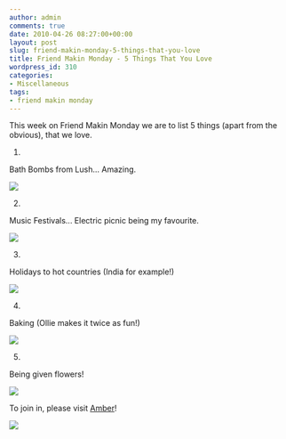 ```yaml
---
author: admin
comments: true
date: 2010-04-26 08:27:00+00:00
layout: post
slug: friend-makin-monday-5-things-that-you-love
title: Friend Makin Monday - 5 Things That You Love
wordpress_id: 310
categories:
- Miscellaneous
tags:
- friend makin monday
---
```


This week on Friend Makin Monday we are to list 5 things (apart from the obvious), that we love.

  


1.

Bath Bombs from Lush... Amazing.

[![](http://3.bp.blogspot.com/_C-ub7-hXVgE/S9VNQqTdDsI/AAAAAAAAIV4/BEX4pXfwui4/s400/98446978_2b468e27aa_o.jpg)](http://3.bp.blogspot.com/_C-ub7-hXVgE/S9VNQqTdDsI/AAAAAAAAIV4/BEX4pXfwui4/s1600/98446978_2b468e27aa_o.jpg)

  


2.

Music Festivals... Electric picnic being my favourite.

[![](http://farm4.static.flickr.com/3493/3992963644_7ac9790363.jpg)](http://farm4.static.flickr.com/3493/3992963644_7ac9790363.jpg)

  


3.

Holidays to hot countries (India for example!)

[![](http://farm3.static.flickr.com/2452/3986467241_f1b1cd334b.jpg)](http://farm3.static.flickr.com/2452/3986467241_f1b1cd334b.jpg)

  


4.

Baking (Ollie makes it twice as fun!)

[![](http://farm5.static.flickr.com/4026/4332590008_536cbc5a49.jpg)](http://farm5.static.flickr.com/4026/4332590008_536cbc5a49.jpg)

  


5.

Being given flowers!

[![](http://farm5.static.flickr.com/4043/4447575640_8a1f531829_b.jpg)](http://farm5.static.flickr.com/4043/4447575640_8a1f531829_b.jpg)

  


To join in, please visit [Amber](http://amberfilkins.blogspot.com/2010/04/friend-makin-monday-5-things.html)!

  


![](https://blogger.googleusercontent.com/tracker/251139911615938991-4586430332050167127?l=www.outmumbered.com)
